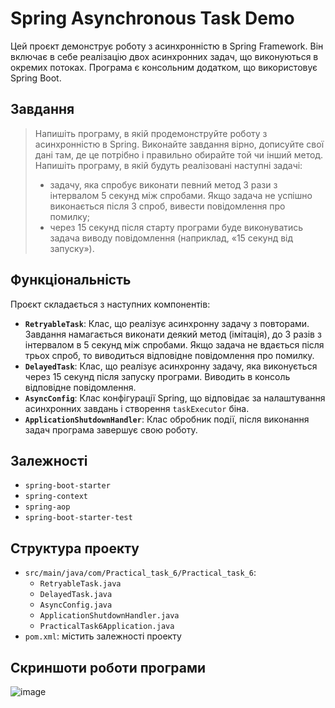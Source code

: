 # Spring Asynchronous Task Demo

Цей проєкт демонструє роботу з асинхронністю в Spring Framework. Він включає в себе реалізацію двох асинхронних задач, що виконуються в окремих потоках. Програма є консольним додатком, що використовує Spring Boot.

## Завдання

> Напишіть програму, в якій продемонструйте роботу з асинхронністю в Spring. Виконайте завдання вірно, дописуйте свої дані там, де це потрібно і правильно обирайте той чи інший метод.
>    Напишіть програму, в якій будуть реалізовані наступні задачі:
>   - задачу, яка спробує виконати певний метод 3 рази з інтервалом 5 секунд між спробами. Якщо задача не успішно виконається після 3 спроб, вивести повідомлення про помилку;
>   - через 15 секунд після старту програми буде виконуватись задача виводу повідомлення (наприклад, «15 секунд від запуску»).

## Функціональність

Проєкт складається з наступних компонентів:
*   **`RetryableTask`**: Клас, що реалізує асинхронну задачу з повторами. Завдання намагається виконати деякий метод (імітація), до 3 разів з інтервалом в 5 секунд між спробами. Якщо задача не вдається після трьох спроб, то виводиться відповідне повідомлення про помилку.
*   **`DelayedTask`**: Клас, що реалізує асинхронну задачу, яка виконується через 15 секунд після запуску програми. Виводить в консоль відповідне повідомлення.
*   **`AsyncConfig`**: Клас конфігурації Spring, що відповідає за налаштування асинхронних завдань і створення `taskExecutor` біна.
*  **`ApplicationShutdownHandler`**: Клас обробник події, після виконання задач програма завершує свою роботу.


## Залежності
*   `spring-boot-starter`
*   `spring-context`
*   `spring-aop`
*   `spring-boot-starter-test`

## Структура проекту

*   `src/main/java/com/Practical_task_6/Practical_task_6`:
    *   `RetryableTask.java`
    *   `DelayedTask.java`
    *   `AsyncConfig.java`
    *  `ApplicationShutdownHandler.java`
    *   `PracticalTask6Application.java`
* `pom.xml`: містить залежності проекту

## Скриншоти роботи програми
![image](https://github.com/user-attachments/assets/d9cad6f0-db0d-486c-9b01-3b6104f97306)

